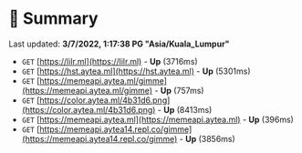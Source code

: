 # 📖 Summary
Last updated: **3/7/2022, 1:17:38 PG "Asia/Kuala_Lumpur"**

- `GET` [https://lilr.ml](https://lilr.ml) - **Up** (3716ms)
- `GET` [https://hst.aytea.ml](https://hst.aytea.ml) - **Up** (5301ms)
- `GET` [https://memeapi.aytea.ml/gimme](https://memeapi.aytea.ml/gimme) - **Up** (757ms)
- `GET` [https://color.aytea.ml/4b31d6.png](https://color.aytea.ml/4b31d6.png) - **Up** (8413ms)
- `GET` [https://memeapi.aytea.ml](https://memeapi.aytea.ml) - **Up** (396ms)
- `GET` [https://memeapi.aytea14.repl.co/gimme](https://memeapi.aytea14.repl.co/gimme) - **Up** (3856ms)
